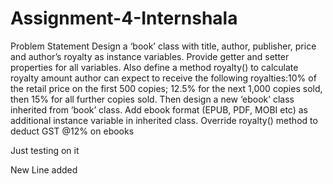 # Assignment-4-Internshala
Problem Statement Design a ‘book’ class with title, author, publisher, price and author’s royalty as instance variables. Provide getter and setter properties for all variables. Also define a method royalty() to calculate royalty amount author can expect to receive the following royalties:10% of the retail price on the first 500 copies; 12.5% for the next 1,000 copies sold, then 15% for all further copies sold. Then design a new ‘ebook’ class inherited from ‘book’ class. Add ebook format (EPUB, PDF, MOBI etc) as additional instance variable in inherited class. Override royalty() method to deduct GST @12% on ebooks


Just testing on it

New Line added
